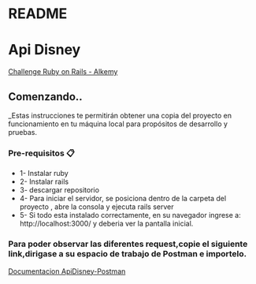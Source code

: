 # README

# Api Disney

[Challenge Ruby on Rails - Alkemy](https://drive.google.com/file/d/1hhksipAy3TrNetfzOAqXCqAgtxOeIBUx/view?usp=sharing)

## Comenzando..
_Estas instrucciones te permitirán obtener una copia del proyecto en funcionamiento en tu máquina local para propósitos de desarrollo y pruebas.

### Pre-requisitos 📋

* 1- Instalar ruby
* 2- Instalar rails 
* 3- descargar repositorio 
* 4- Para iniciar el servidor, se posiciona dentro de la carpeta del proyecto , abre la consola y   ejecuta     rails server 
* 5- Si todo esta instalado correctamente, en su navegador ingrese a: http://localhost:3000/ y deberia ver la pantalla inicial. 

### Para poder observar las diferentes request,copie el siguiente link,dirigase a su espacio de trabajo de Postman e importelo.

[Documentacion ApiDisney-Postman](https://www.getpostman.com/collections/b3f4bc52d7fa929f04a1)

